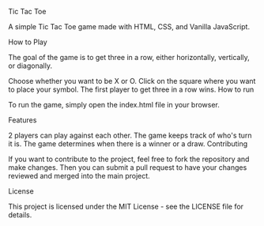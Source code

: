 Tic Tac Toe

A simple Tic Tac Toe game made with HTML, CSS, and Vanilla JavaScript.

How to Play

The goal of the game is to get three in a row, either horizontally, vertically, or diagonally.

Choose whether you want to be X or O.
Click on the square where you want to place your symbol.
The first player to get three in a row wins.
How to run

To run the game, simply open the index.html file in your browser.

Features

2 players can play against each other.
The game keeps track of who's turn it is.
The game determines when there is a winner or a draw.
Contributing

If you want to contribute to the project, feel free to fork the repository and make changes. Then you can submit a pull request to have your changes reviewed and merged into the main project.

License

This project is licensed under the MIT License - see the LICENSE file for details.

